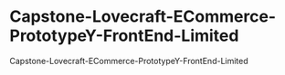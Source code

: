 # Capstone-Lovecraft-ECommerce-PrototypeY-FrontEnd-Limited
Capstone-Lovecraft-ECommerce-PrototypeY-FrontEnd-Limited
